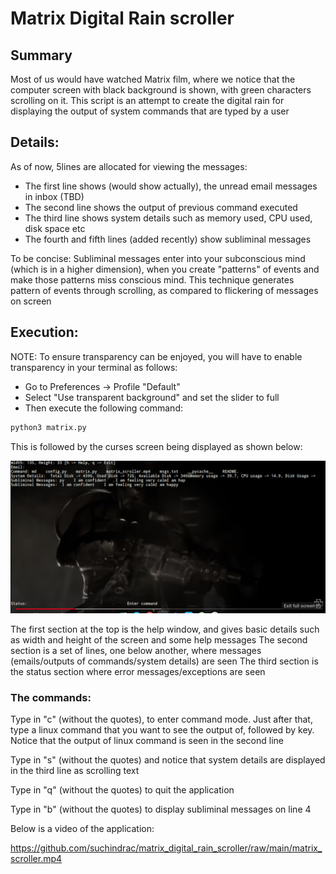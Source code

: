 # Matrix Digital Rain scroller

## Summary

Most of us would have watched Matrix film, where we notice that the computer screen with black background is shown, with green 
 characters scrolling on it. This script is an attempt to create the digital rain for displaying the output of system commands
 that are typed by a user

## Details:

As of now, 5lines are allocated for viewing the messages:
  * The first line shows (would show actually), the unread email messages in inbox (TBD)
  * The second line shows the output of previous command executed
  * The third line shows system details such as memory used, CPU used, disk space etc
  * The fourth and fifth lines (added recently) show subliminal messages

To be concise: Subliminal messages enter into your subconscious mind (which is in a higher dimension), when you create "patterns" of events and make those patterns miss conscious mind. This technique generates pattern of events through scrolling, as compared to flickering of messages on screen

## Execution:

NOTE: To ensure transparency can be enjoyed, you will have to enable transparency in your terminal as follows:

* Go to Preferences -> Profile "Default"
* Select "Use transparent background" and set the slider to full
* Then execute the following command:

```python
python3 matrix.py
```

This is followed by the curses screen being displayed as shown below:

![alt text](https://github.com/suchindrac/matrix_digital_rain_scroller/raw/main/matrix_screen.png "Initial Screen")

The first section at the top is the help window, and gives basic details such as width and height of the screen and some help messages
The second section is a set of lines, one below another, where messages (emails/outputs of commands/system details) are seen
The third section is the status section where error messages/exceptions are seen

### The commands:

Type in "c" (without the quotes), to enter command mode. Just after that, type a linux command that you want to see the output of, 
 followed by <RETURN> key. Notice that the output of linux command is seen in the second line

Type in "s" (without the quotes) and notice that system details are displayed in the third line as scrolling text

Type in "q" (without the quotes) to quit the application

Type in "b" (without the quotes) to display subliminal messages on line 4

Below is a video of the application:

https://github.com/suchindrac/matrix_digital_rain_scroller/raw/main/matrix_scroller.mp4
